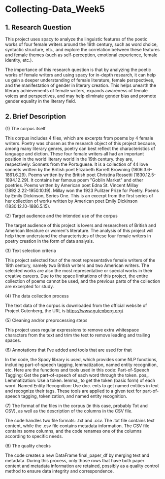 # Collecting-Data_Week5
## 1. Research Question
This project uses spacy to analyze the linguistic features of the poetic works of four female writers around the 19th century, such as word choice, syntactic structure, etc., and explore the correlation between these features and female themes (such as self-perception, emotional experience, female identity, etc.).

The importance of this research question is that by analyzing the poetic works of female writers and using spacy for in-depth research, it can help us gain a deeper understanding of female literature, female perspectives, and the manifestation of gender in literary creation. This helps unearth the literary achievements of female writers, expands awareness of female voices and perspectives, and may help eliminate gender bias and promote gender equality in the literary field.

## 2. Brief Description
(1) The corpus itself

This corpus includes 4 files, which are excerpts from poems by 4 female writers. Poetry was chosen as the research object of this project because, among many literary genres, poetry can best reflect the characteristics of language and diction. These four female writers all had an important position in the world literary world in the 19th century.
they are, respectively:
Sonnets from the Portuguese. It is a collection of 44 love sonnets written by the British poet Elizabeth Barrett Browning (1806.3.6-1861.6.29).
Poems written by the British poet Christina Rossetti (1830.12.5-1894.12.29). It contains her famous poem "Goblin Market" and other poetries.
Poems written by American poet Edna St. Vincent Millay (1892.2.22-1950.10.19). Millay won the 1923 Pulitzer Prize for Poetry.
Poems by Emily Dickinson, Series One. This is an excerpt from the first series of her collection of works written by American poet Emily Dickinson (1830.12.10-1886.5.15).

(2) Target audience and the intended use of the corpus

The target audience of this project is lovers and researchers of British and American literature or women's literature.
The analysis of this project will help them understand the characteristics of these four female writers in poetry creation in the form of data analysis.

(3) Text selection criteria

This project selected four of the most representative female writers of the 19th century, namely two British writers and two American writers. The selected works are also the most representative or special works in their creative careers. Due to the space limitations of this project, the entire collection of poems cannot be used, and the previous parts of the collection are excerpted for study.

(4) The data collection process

The text data of the corpus is downloaded from the official website of Project Gutenberg, the URL is https://www.gutenberg.org/

(5) Cleaning and/or preprocessing steps

This project uses regular expressions to remove extra whitespace characters from the text and trim the text to remove leading and trailing spaces. 

(6) Annotations that I’ve added and tools that are used for that

In the code, the Spacy library is used, which provides some NLP functions, including part-of-speech tagging, lemmatization, named entity recognition, etc. Here are the functions and tools used in this code:
Part-of-Speech Tagging: Get the part-of-speech of each word through the token. pos_.
Lemmatization: Use a token. lemma_ to get the token (basic form) of each word.
Named Entity Recognition: Use doc. ents to get named entities in text and recognize their tags.
These tools are applied to a given text for part-of-speech tagging, tokenization, and named entity recognition.

(7) The format of the files in the corpus (in this case, probably Txt and CSV), as well as the description of the columns in the CSV file.

The code handles two file formats: .txt and .csv. The .txt file contains text content, while the .csv file contains metadata information. The CSV file contains some columns, and the code renames one of the columns according to specific needs.


(8) The quality checks

The code creates a new DataFrame final_paper_df by merging text and metadata. During this process, only those rows that have both paper content and metadata information are retained, possibly as a quality control method to ensure data integrity and correspondence.
